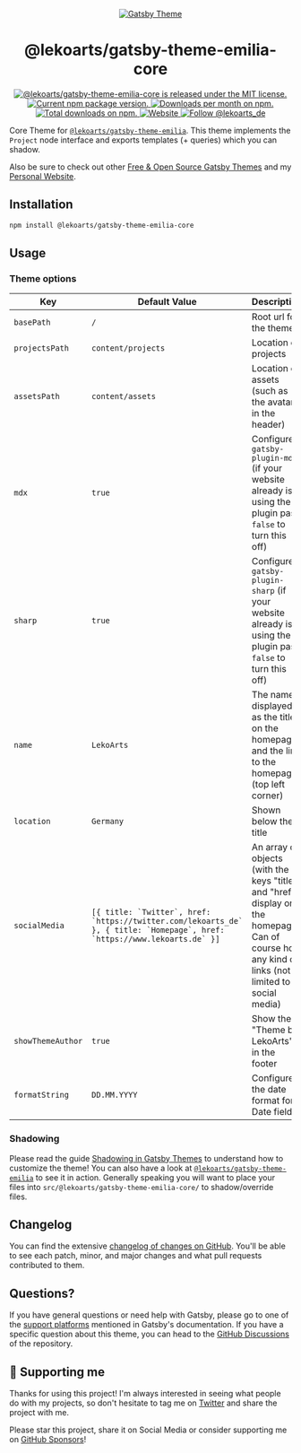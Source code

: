 <p align="center">
  <a href="https://themes.lekoarts.de">
    <img alt="Gatsby Theme" src="https://img.lekoarts.de/gatsby/gatsby-themes-illustration.png" />
  </a>
</p>
<h1 align="center">
  @lekoarts/gatsby-theme-emilia-core
</h1>

<p align="center">
  <a href="https://github.com/LekoArts/gatsby-themes/blob/main/LICENSE">
    <img src="https://img.shields.io/badge/license-MIT-blue.svg" alt="@lekoarts/gatsby-theme-emilia-core is released under the MIT license." />
  </a>
  <a href="https://www.npmjs.org/package/@lekoarts/gatsby-theme-emilia-core">
    <img src="https://img.shields.io/npm/v/@lekoarts/gatsby-theme-emilia-core.svg" alt="Current npm package version." />
  </a>
  <a href="https://npmcharts.com/compare/@lekoarts/gatsby-theme-emilia-core?minimal=true">
    <img src="https://img.shields.io/npm/dm/@lekoarts/gatsby-theme-emilia-core.svg" alt="Downloads per month on npm." />
  </a>
  <a href="https://npmcharts.com/compare/@lekoarts/gatsby-theme-emilia-core?minimal=true">
    <img src="https://img.shields.io/npm/dt/@lekoarts/gatsby-theme-emilia-core.svg" alt="Total downloads on npm." />
  </a>
  <a href="https://www.lekoarts.de?utm_source=emilia&utm_medium=Theme">
    <img alt="Website" src="https://img.shields.io/badge/-website-blue">
  </a>
  <a href="https://twitter.com/intent/follow?screen_name=lekoarts_de">
    <img src="https://img.shields.io/twitter/follow/lekoarts_de.svg?label=Follow%20@lekoarts_de" alt="Follow @lekoarts_de" />
  </a>
</p>

Core Theme for [`@lekoarts/gatsby-theme-emilia`](https://github.com/LekoArts/gatsby-themes/tree/main/themes/gatsby-theme-emilia). This theme implements the `Project` node interface and exports templates (+ queries) which you can shadow.

Also be sure to check out other [Free & Open Source Gatsby Themes](https://themes.lekoarts.de) and my [Personal Website](https://www.lekoarts.de?utm_source=emilia&utm_medium=Theme).

## Installation

```sh
npm install @lekoarts/gatsby-theme-emilia-core
```

## Usage

### Theme options

| Key               | Default Value                                                                                                               | Description                                                                                                                                       |
| ----------------- | --------------------------------------------------------------------------------------------------------------------------- | ------------------------------------------------------------------------------------------------------------------------------------------------- |
| `basePath`        | `/`                                                                                                                         | Root url for the theme                                                                                                                            |
| `projectsPath`    | `content/projects`                                                                                                          | Location of projects                                                                                                                              |
| `assetsPath`      | `content/assets`                                                                                                            | Location of assets (such as the avatar in the header)                                                                                             |
| `mdx`             | `true`                                                                                                                      | Configure `gatsby-plugin-mdx` (if your website already is using the plugin pass `false` to turn this off)                                         |
| `sharp`           | `true`                                                                                                                      | Configure `gatsby-plugin-sharp` (if your website already is using the plugin pass `false` to turn this off)                                       |
| `name`            | `LekoArts`                                                                                                                  | The name displayed as the title on the homepage, and the link to the homepage (top left corner)                                                   |
| `location`        | `Germany`                                                                                                                   | Shown below the title                                                                                                                             |
| `socialMedia`     | ``[{ title: `Twitter`, href: `https://twitter.com/lekoarts_de` }, { title: `Homepage`, href: `https://www.lekoarts.de` }]`` | An array of objects (with the keys "title" and "href" display on the homepage. Can of course hold any kind of links (not limited to social media) |
| `showThemeAuthor` | `true`                                                                                                                      | Show the "Theme by LekoArts" in the footer                                                                                                        |
| `formatString`    | `DD.MM.YYYY`                                                                                                                | Configure the date format for Date fields                                                                                                         |

### Shadowing

Please read the guide [Shadowing in Gatsby Themes](https://www.gatsbyjs.com/docs/how-to/plugins-and-themes/shadowing/) to understand how to customize the theme! You can also have a look at [`@lekoarts/gatsby-theme-emilia`](https://github.com/LekoArts/gatsby-themes/tree/main/themes/gatsby-theme-emilia) to see it in action. Generally speaking you will want to place your files into `src/@lekoarts/gatsby-theme-emilia-core/` to shadow/override files.

## Changelog

You can find the extensive [changelog of changes on GitHub](https://github.com/LekoArts/gatsby-themes/blob/main/themes/gatsby-theme-emilia-core/CHANGELOG.md). You'll be able to see each patch, minor, and major changes and what pull requests contributed to them.

## Questions?

If you have general questions or need help with Gatsby, please go to one of the [support platforms](https://www.gatsbyjs.com/contributing/community/#where-to-get-support) mentioned in Gatsby's documentation. If you have a specific question about this theme, you can head to the [GitHub Discussions](https://github.com/LekoArts/gatsby-themes/discussions) of the repository.

## 🌟 Supporting me

Thanks for using this project! I'm always interested in seeing what people do with my projects, so don't hesitate to tag me on [Twitter](https://twitter.com/lekoarts_de) and share the project with me.

Please star this project, share it on Social Media or consider supporting me on [GitHub Sponsors](https://github.com/sponsors/LekoArts)!
